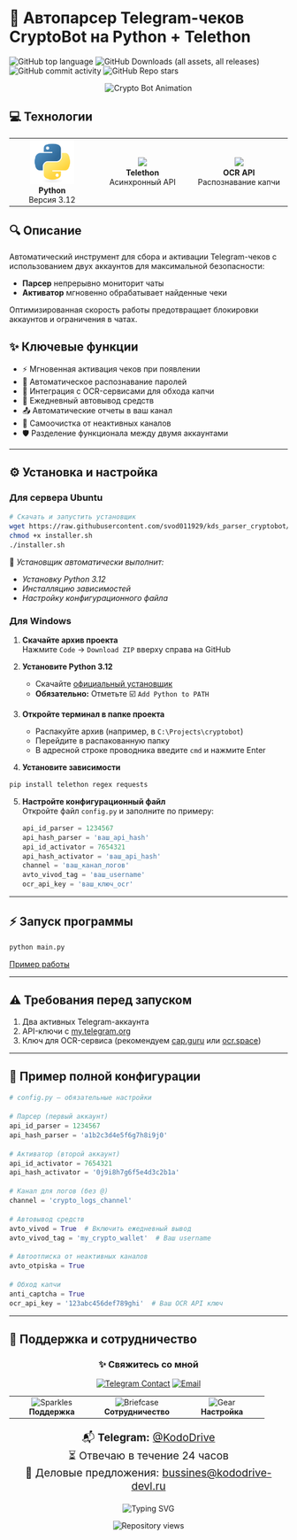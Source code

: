 # 🚀 Автопарсер Telegram-чеков CryptoBot на Python + Telethon
![GitHub top language](https://img.shields.io/github/languages/top/svod011929/kds_parser_cryptobot)
![GitHub Downloads (all assets, all releases)](https://img.shields.io/github/downloads/svod011929/kds_parser_cryptobot/total)
![GitHub commit activity](https://img.shields.io/github/commit-activity/m/svod011929/kds_parser_cryptobot?label=commits)
![GitHub Repo stars](https://img.shields.io/github/stars/svod011929/kds_parser_cryptobot)
<p align="center">
  <img src="https://media.giphy.com/media/v1.Y2lkPTc5MGI3NjExdDd1dXQ5a2J2dHl0aHVhcnJ5dGJ0d3Zjd3Ntbm5zcHl1bDZtb2FqbyZlcD12MV9pbnRlcm5hbF9naWZfYnlfaWQmY3Q9Zw/coxQHKvGtqHwQNPS0s/giphy.gif" width="400" alt="Crypto Bot Animation">
</p>

## 💻 Технологии

<table align="center">
  <tr>
    <td align="center" width="200">
      <img src="https://raw.githubusercontent.com/devicons/devicon/master/icons/python/python-original.svg" width="80">
      <br>
      <strong>Python</strong>
      <br>
      <span>Версия 3.12</span>
    </td>
    <td align="center" width="200">
      <img src="https://avatars.githubusercontent.com/u/9887454?s=48&v=4" width="80">
      <br>
      <strong>Telethon</strong>
      <br>
      <span>Асинхронный API</span>
    </td>
    <td align="center" width="200">
      <img src="https://cdn-icons-png.flaticon.com/512/5376/5376259.png" width="80">
      <br>
      <strong>OCR API</strong>
      <br>
      <span>Распознавание капчи</span>
    </td>
  </tr>
</table>

## 🔍 Описание
Автоматический инструмент для сбора и активации Telegram-чеков с использованием двух аккаунтов для максимальной безопасности:

- **Парсер** непрерывно мониторит чаты
- **Активатор** мгновенно обрабатывает найденные чеки

Оптимизированная скорость работы предотвращает блокировки аккаунтов и ограничения в чатах.

## ✨ Ключевые функции
- ⚡ Мгновенная активация чеков при появлении
- 🔑 Автоматическое распознавание паролей
- 🤖 Интеграция с OCR-сервисами для обхода капчи
- 💸 Ежедневный автовывод средств
- 📤 Автоматические отчеты в ваш канал
- 🧹 Самоочистка от неактивных каналов
- 🛡️ Разделение функционала между двумя аккаунтами

---

## ⚙️ Установка и настройка

### Для сервера Ubuntu
```bash
# Скачать и запустить установщик
wget https://raw.githubusercontent.com/svod011929/kds_parser_cryptobot/main/installer.sh
chmod +x installer.sh
./installer.sh
```
📌 *Установщик автоматически выполнит:*
- _Установку Python 3.12_
- _Инсталляцию зависимостей_
- _Настройку конфигурационного файла_

### Для Windows
1. **Скачайте архив проекта**  
   Нажмите `Code` → `Download ZIP` вверху справа на GitHub

2. **Установите Python 3.12**  
   - Скачайте [официальный установщик](https://python.org/downloads)
   - **Обязательно:** Отметьте ☑️ `Add Python to PATH`

3. **Откройте терминал в папке проекта**  
   - Распакуйте архив (например, в `C:\Projects\cryptobot`)
   - Перейдите в распакованную папку
   - В адресной строке проводника введите `cmd` и нажмите Enter

4. **Установите зависимости**  
```cmd
pip install telethon regex requests
```

5. **Настройте конфигурационный файл**  
   Откройте файл `config.py` и заполните по примеру:
   ```python
   api_id_parser = 1234567
   api_hash_parser = 'ваш_api_hash'
   api_id_activator = 7654321
   api_hash_activator = 'ваш_api_hash'
   channel = 'ваш_канал_логов'
   avto_vivod_tag = 'ваш_username'
   ocr_api_key = 'ваш_ключ_ocr'
   ```

---

## ⚡ Запуск программы
```bash
python main.py
```
[Пример работы](https://prnt.sc/krJYd3i9JAG7)

---

## ⚠️ Требования перед запуском
1. Два активных Telegram-аккаунта
2. API-ключи с [my.telegram.org](https://my.telegram.org)
3. Ключ для OCR-сервиса (рекомендуем [cap.guru](https://cap.guru) или [ocr.space](https://ocr.space/))

---

## 📄 Пример полной конфигурации
```python
# config.py — обязательные настройки

# Парсер (первый аккаунт)
api_id_parser = 1234567
api_hash_parser = 'a1b2c3d4e5f6g7h8i9j0'

# Активатор (второй аккаунт)
api_id_activator = 7654321
api_hash_activator = '0j9i8h7g6f5e4d3c2b1a'

# Канал для логов (без @)
channel = 'crypto_logs_channel'

# Автовывод средств
avto_vivod = True  # Включить ежедневный вывод
avto_vivod_tag = 'my_crypto_wallet'  # Ваш username

# Автоотписка от неактивных каналов
avto_otpiska = True

# Обход капчи
anti_captcha = True
ocr_api_key = '123abc456def789ghi'  # Ваш OCR API ключ
```

---

## 🌟 Поддержка и сотрудничество

<div align="center">
  
### ✨ Свяжитесь со мной

[![Telegram Contact](https://img.shields.io/badge/Telegram-@KodoDrive-26A5E4?style=for-the-badge&logo=telegram&logoColor=white)](https://t.me/KodoDrive)
[![Email](https://img.shields.io/badge/Email-business@example.com-7B68EE?style=for-the-badge&logo=gmail&logoColor=white)](mailto:bussines@kododrive-devl.ru)

</div>

<div align="center">
  <table>
    <tr>
      <td align="center" width="140">
        <img src="https://api.iconify.design/fluent-emoji-flat:sparkles.svg?width=60&height=60" alt="Sparkles">
        <br><strong>Поддержка</strong>
      </td>
      <td align="center" width="140">
        <img src="https://api.iconify.design/fluent-emoji-flat:briefcase.svg?width=60&height=60" alt="Briefcase">
        <br><strong>Сотрудничество</strong>
      </td>
      <td align="center" width="140">
        <img src="https://api.iconify.design/fluent-emoji-flat:gear.svg?width=60&height=60" alt="Gear">
        <br><strong>Настройка</strong>
      </td>
    </tr>
  </table>
</div>

<div align="center" style="margin-top: 20px; font-size: 1.2rem;">

📬 **Telegram:** [@KodoDrive](https://t.me/KodoDrive)  
⏳ Отвечаю в течение 24 часов  
💼 Деловые предложения: bussines@kododrive-devl.ru

</div>

<p align="center">
  <img src="https://readme-typing-svg.herokuapp.com?font=Fira+Code&pause=1000&color=7B1FA2&center=true&vCenter=true&width=500&lines=%D0%93%D0%BE%D1%82%D0%BE%D0%B2+%D0%BA+%D1%81%D0%BE%D1%82%D1%80%D1%83%D0%B4%D0%BD%D0%B8%D1%87%D0%B5%D1%81%D1%82%D0%B2%D1%83%21;%D0%9F%D0%B8%D1%88%D0%B8+%D0%B2+Telegram+%F0%9F%93%A7;%D0%9E%D1%82%D0%B2%D0%B5%D1%87%D0%B0%D1%8E+%D0%B2+%D1%82%D0%B5%D1%87%D0%B5%D0%BD%D0%B8%D0%B5+24+%D1%87%D0%B0%D1%81%D0%BE%D0%B2+%F0%9F%95%92" alt="Typing SVG">
</p>

<p align="center">
  <img src="https://komarev.com/ghpvc/?username=svod011929&repo=kds_parser_cryptobot&label=Просмотры+репозитория&color=7b1fa2&style=for-the-badge&labelColor=5d4037" width="400" height="50" alt="Repository views">
</p>
